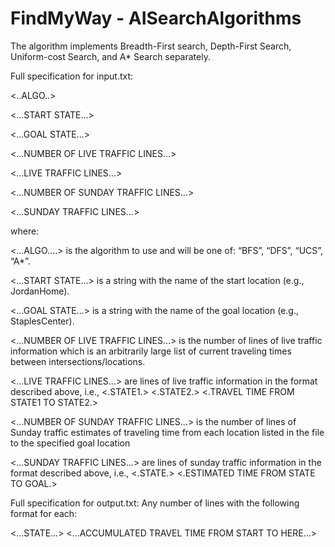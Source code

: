 # FindMyWay - AISearchAlgorithms

The algorithm implements Breadth-First search, Depth-First Search, Uniform-cost
Search, and A* Search separately.


Full specification for input.txt:

<..ALGO..>

<...START STATE...>

<...GOAL STATE...>

<...NUMBER OF LIVE TRAFFIC LINES...>

<...LIVE TRAFFIC LINES...>

<...NUMBER OF SUNDAY TRAFFIC LINES...>

<...SUNDAY TRAFFIC LINES...>


where:

<...ALGO....> is the algorithm to use and will be one of: “BFS”, “DFS”, “UCS”, “A*”.

<...START STATE...> is a string with the name of the start location (e.g., JordanHome).

<...GOAL STATE...> is a string with the name of the goal location (e.g., StaplesCenter).

<...NUMBER OF LIVE TRAFFIC LINES...> is the number of lines of live traffic information which is an arbitrarily large
list of current traveling times between intersections/locations.

<...LIVE TRAFFIC LINES...> are lines of live traffic information in the format described above,
i.e., <.STATE1.> <.STATE2.> <.TRAVEL TIME FROM STATE1 TO STATE2.>

<...NUMBER OF SUNDAY TRAFFIC LINES...> is the number of lines of Sunday traffic estimates of traveling time from each location listed in the file to the specified goal location

<...SUNDAY TRAFFIC LINES...> are lines of sunday traffic information in the format described
above, i.e., <.STATE.> <.ESTIMATED TIME FROM STATE TO GOAL.>



Full specification for output.txt:
Any number of lines with the following format for each:

<...STATE...> <...ACCUMULATED TRAVEL TIME FROM START TO HERE...>
